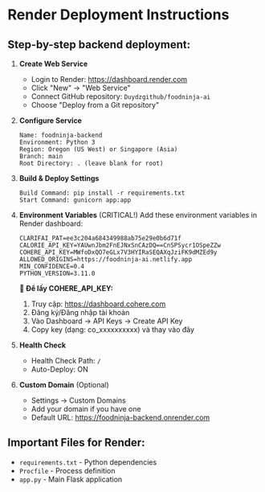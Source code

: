 # Render Deployment Instructions

## Step-by-step backend deployment:

1. **Create Web Service**
   - Login to Render: https://dashboard.render.com
   - Click "New" → "Web Service"
   - Connect GitHub repository: `Duydzgithub/foodninja-ai`
   - Choose "Deploy from a Git repository"

2. **Configure Service**
   ```
   Name: foodninja-backend
   Environment: Python 3
   Region: Oregon (US West) or Singapore (Asia)
   Branch: main
   Root Directory: . (leave blank for root)
   ```

3. **Build & Deploy Settings**
   ```
   Build Command: pip install -r requirements.txt
   Start Command: gunicorn app:app
   ```

4. **Environment Variables** (CRITICAL!)
   Add these environment variables in Render dashboard:
   ```
   CLARIFAI_PAT=ee3c204a684349988ab75e29e0b6d71f
   CALORIE_API_KEY=YAUwnJbm2FnEJNxSnCAzDQ==CnSPSycr1OSpeZZw  
   COHERE_API_KEY=MWfoDxQO7eGLx7V3HYIRaSEQAXqJziFK9dMZEd9y
   ALLOWED_ORIGINS=https://foodninja-ai.netlify.app
   MIN_CONFIDENCE=0.4
   PYTHON_VERSION=3.11.0
   ```

   **🔑 Để lấy COHERE_API_KEY:**
   1. Truy cập: https://dashboard.cohere.com
   2. Đăng ký/Đăng nhập tài khoản
   3. Vào Dashboard → API Keys → Create API Key
   4. Copy key (dạng: co_xxxxxxxxxx) và thay vào đây

5. **Health Check**
   - Health Check Path: `/`
   - Auto-Deploy: ON

6. **Custom Domain** (Optional)
   - Settings → Custom Domains
   - Add your domain if you have one
   - Default URL: https://foodninja-backend.onrender.com

## Important Files for Render:
- `requirements.txt` - Python dependencies
- `Procfile` - Process definition
- `app.py` - Main Flask application

